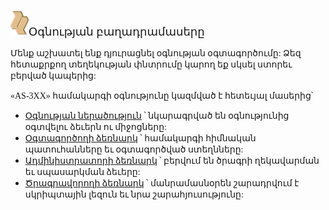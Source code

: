 <html>
<head>
<title>Օգնության բաղադրամասերը</title>
</head>

<body BACKGROUND="../IMAGES/blue.jpg">

<p><font SIZE="+1" FACE="Armenian Times"><img SRC="../IMAGES/K2.gif" ALIGN="BOTTOM"
BORDER="0" NATURALSIZEFLAG="3" width="29" height="41">Օգնության
բաղադրամասերը</font></p>

<p><font FACE="Armenian Times">Մենք աշխատել ենք դյուրացնել
օգնության օգտագործումը: Ձեզ հետաքրքող
տեղեկության փնտրումը կարող եք սկսել ստորեւ
բերված կապերից:</font></p>

<p><font FACE="Armenian Times">«AS-3XX» համակարգի օգնությունը
կազմված է հետեւյալ մասերից՝</font> 

<ul>
  <li><font FACE="Armenian Times"><a href="Help_use.html">Օգնության
    ներածություն</a> ՝ նկարագրված են օգնությունից
    օգտվելու ձեւերն ու միջոցները:</font> </li>
  <li><font FACE="Armenian Times"><a HREF="user_guide.html">Օգտագործողի
    ձեռնարկ</a> ՝ համակարգի հիմնական պատուհանները եւ
    օգտագործված ստեղնները:</font> </li>
  <li><font FACE="Armenian Times"><a HREF="admin_guide.html">Ադմինիստրատորի
    ձեռնարկ</a> ՝ բերվում են ծրագրի ղեկավարման եւ
    սպասարկման ձեւերը:</font> </li>
  <li><font FACE="Armenian Times"><a HREF="programmer_guide.html">Ծրագրավորողի
    ձեռնարկ</a> ՝ մանրամասնօրեն շարադրվում է
    սկրիպտային լեզուն եւ նրա շարահյուսությունը:</font> </li>
</ul>
</body>
</html>

